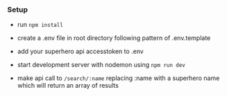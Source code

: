 ### Setup

- run `npm install`
- create a .env file in root directory following pattern of .env.template
- add your superhero api accesstoken to .env
- start development server with nodemon using `npm run dev`

- make api call to `/search/:name` replacing :name with a superhero name which will return an array of results
